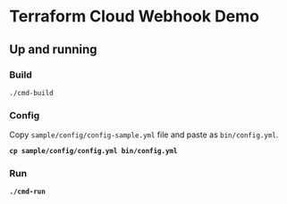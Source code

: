 # Terraform Cloud Webhook Demo

## Up and running

### Build

```shell
./cmd-build
```

### Config

Copy <code>sample/config/config-sample.yml</code> file and paste as <code>bin/config.yml</code>.<b/>

```shell
cp sample/config/config.yml bin/config.yml
```

### Run

```shell
./cmd-run
```